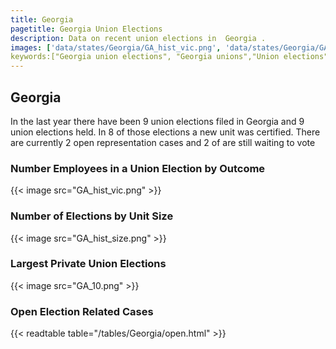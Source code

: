```yaml
---
title: Georgia
pagetitle: Georgia Union Elections
description: Data on recent union elections in  Georgia .
images: ['data/states/Georgia/GA_hist_vic.png', 'data/states/Georgia/GA_hist_size.png', 'data/states/Georgia/GA_10.png']
keywords:["Georgia union elections", "Georgia unions","Union elections"]
---
```

##  Georgia

In the last year there have been 9 union elections filed in Georgia and 9 union elections held. In 8 of those elections a new unit was certified. There are currently 2 open representation cases and 2 of are still waiting to vote

### Number Employees in a Union Election by Outcome
{{< image src="GA_hist_vic.png" >}}

### Number of Elections by Unit Size
{{< image src="GA_hist_size.png" >}}

### Largest Private Union Elections
{{< image src="GA_10.png" >}}

### Open Election Related Cases
{{< readtable table="/tables/Georgia/open.html" >}}

